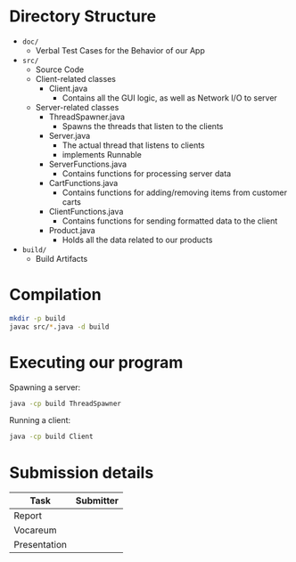 # Directory Structure
* `doc/`
    * Verbal Test Cases for the Behavior of our App
* `src/`
    * Source Code
    * Client-related classes
        * Client.java
            * Contains all the GUI logic, as well as Network I/O to server
    * Server-related classes
        * ThreadSpawner.java
            * Spawns the threads that listen to the clients
        * Server.java
            * The actual thread that listens to clients
            * implements Runnable
        * ServerFunctions.java
            * Contains functions for processing server data
        * CartFunctions.java
            * Contains functions for adding/removing items from customer carts
        * ClientFunctions.java
            * Contains functions for sending formatted data to the client
        * Product.java
            * Holds all the data related to our products
* `build/`
    * Build Artifacts

# Compilation
```sh
mkdir -p build
javac src/*.java -d build
```

# Executing our program
Spawning a server:
```sh
java -cp build ThreadSpawner
```

Running a client:
```sh
java -cp build Client
```

# Submission details
| **Task**     | **Submitter** |
| ------------ | ------------- |
| Report       |               |
| Vocareum     |               |
| Presentation |               |
